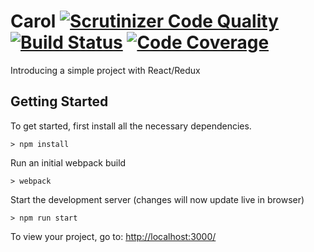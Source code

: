 # Carol [![Scrutinizer Code Quality](https://scrutinizer-ci.com/g/Quotatis/core-front/badges/quality-score.png?b=master&s=28b09a2345e41c0315bca2a4e82e3007f5facaca)](https://scrutinizer-ci.com/g/Quotatis/core-front/?branch=master) [![Build Status](https://scrutinizer-ci.com/g/Quotatis/core-front/badges/build.png?b=master&s=8527b34eac5ae9b00406ea33c6f535e1aeb02ae2)](https://scrutinizer-ci.com/g/Quotatis/core-front/build-status/master) [![Code Coverage](https://scrutinizer-ci.com/g/Quotatis/core-front/badges/coverage.png?b=master&s=74298ba0bf2e39a5b2b732c359bafc48c2617bb7)](https://scrutinizer-ci.com/g/Quotatis/core-front/?branch=master)

Introducing a simple project with React/Redux

## Getting Started

To get started, first install all the necessary dependencies.
```
> npm install
```

Run an initial webpack build
```
> webpack
```

Start the development server (changes will now update live in browser)
```
> npm run start
```

To view your project, go to: [http://localhost:3000/](http://localhost:3000/)
